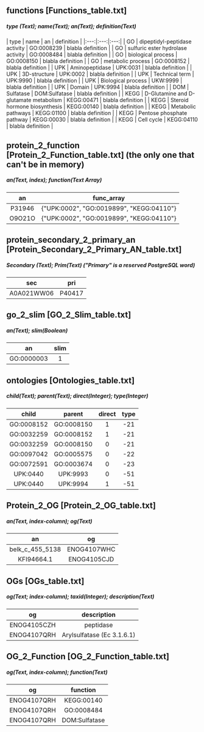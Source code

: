 ## functions [Functions_table.txt]
#####  type (Text); name(Text); an(Text); definition(Text)
| type | name | an | definition |
|:---:|:---:|:---:|
| GO | dipeptidyl-peptidase activity | GO:0008239 | blabla definition |
| GO | sulfuric ester hydrolase activity | GO:0008484 | blabla definition |
| GO | biological process | GO:0008150 | blabla definition |
| GO | metabolic process | GO:0008152 | blabla definition |
| UPK | Aminopeptidase | UPK:0031 | blabla definition |
| UPK | 3D-structure | UPK:0002 | blabla definition |
| UPK | Technical term | UPK:9990 | blabla definition |
| UPK | Biological process | UKW:9999 | blabla definition |
| UPK | Domain | UPK:9994 | blabla definition |
| DOM | Sulfatase | DOM:Sulfatase | blabla definition |
| KEGG | D-Glutamine and D-glutamate metabolism | KEGG:00471 | blabla definition |
| KEGG | Steroid hormone biosynthesis | KEGG:00140 | blabla definition |
| KEGG | Metabolic pathways | KEGG:01100 | blabla definition |
| KEGG | Pentose phosphate pathway | KEGG:00030 | blabla definition |
| KEGG | Cell cycle | KEGG:04110 | blabla definition |

## protein_2_function [Protein_2_Function_table.txt] (the only one that can't be in memory)
##### an(Text, index); function(Text Array) 
| an | func_array |
|:---:|:---:|
| P31946 | {"UPK:0002", "GO:0019899", "KEGG:04110"} |
| O9O21O | {"UPK:0002", "GO:0019899", "KEGG:04110"} |

## protein_secondary_2_primary_an [Protein_Secondary_2_Primary_AN_table.txt]
##### Secondary (Text); Prim(Text) ("Primary" is a reserved PostgreSQL word)
| sec | pri |
|:---:|:---:|
| A0A021WW06 | P40417 |

## go_2_slim [GO_2_Slim_table.txt]
##### an(Text); slim(Boolean)
| an | slim |
|:---:|:---:|
| GO:0000003 | 1 |

## ontologies [Ontologies_table.txt]
##### child(Text); parent(Text); direct(Integer); type(Integer)
| child | parent | direct | type |
|:---:|:---:|:---:|:---:|
| GO:0008152 | GO:0008150 | 1 | -21 |
| GO:0032259 | GO:0008152 | 1 | -21 |
| GO:0032259 | GO:0008150 | 0 | -21 |
| GO:0097042 | GO:0005575 | 0 | -22 |
| GO:0072591 | GO:0003674 | 0 | -23 |
| UPK:0440 | UPK:9993 | 0 | -51 |
| UPK:0440 | UPK:9994 | 1 | -51 |

## Protein_2_OG [Protein_2_OG_table.txt]
##### an(Text, index-column); og(Text)
| an | og |
|:---:|:---:|
| belk_c_455_5138 | ENOG4107WHC |
| KFI94664.1 | ENOG4105CJD |

## OGs [OGs_table.txt]
##### og(Text; index-column); taxid(Integer); description(Text)
| og | description |
|:---:|:---:|
| ENOG4105CZH | peptidase |
| ENOG4107QRH | Arylsulfatase (Ec 3.1.6.1) |

## OG_2_Function [OG_2_Function_table.txt]
##### og(Text, index-column); function(Text)
| og | function |
|:---:|:---:|
|ENOG4107QRH | KEGG:00140 |
|ENOG4107QRH | GO:0008484 |
|ENOG4107QRH | DOM:Sulfatase |
